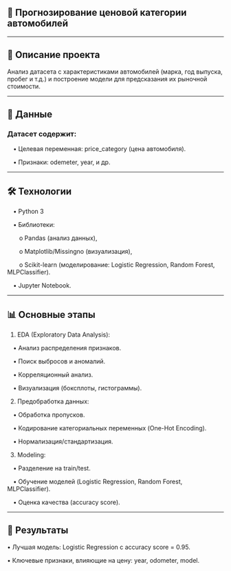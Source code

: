 ## 🚗 Прогнозирование ценовой категории автомобилей



-------------------------------------------------------------------------------------
## 📌 Описание проекта

Анализ датасета с характеристиками автомобилей (марка, год выпуска, пробег и т.д.) и построение модели для предсказания их рыночной стоимости.


---------------------------------------------------------------------------------------
## 📂 Данные

### Датасет содержит:

&emsp;•	Целевая переменная: price_category (цена автомобиля).

&emsp;•	Признаки: odemeter, year, и др.


-------------------------------------------------------------------------------------
## 🛠 Технологии

&emsp;•	Python 3

&emsp;•	Библиотеки:

&emsp;&emsp;o	Pandas (анализ данных),

&emsp;&emsp;o	Matplotlib/Missingno (визуализация),

&emsp;&emsp;o	Scikit-learn (моделирование: Logistic Regression, Random Forest, MLPClassifier).

&emsp;•	Jupyter Notebook.


----------------------------------------------------------------------------------
## 📊 Основные этапы

1.	EDA (Exploratory Data Analysis):

&emsp;•	Анализ распределения признаков.

&emsp;•	Поиск выбросов и аномалий.

&emsp;•	Корреляционный анализ.

&emsp;•	Визуализация (боксплоты, гистограммы).

2.	Предобработка данных:

&emsp;•	Обработка пропусков.

&emsp;•	Кодирование категориальных переменных (One-Hot Encoding).

&emsp;•	Нормализация/стандартизация.

3.	Modeling:

&emsp;•	Разделение на train/test.

&emsp;•	Обучение моделей (Logistic Regression, Random Forest, MLPClassifier).

&emsp;•	Оценка качества (accuracy score).


----------------------------------------------------------------------------
## 📌 Результаты

•	Лучшая модель: Logistic Regression с accuracy score = 0.95.

•	Ключевые признаки, влияющие на цену: year, odometer, model.
